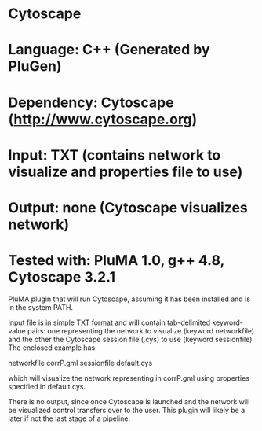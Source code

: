 # Cytoscape
# Language: C++ (Generated by PluGen)
# Dependency: Cytoscape (http://www.cytoscape.org)
# Input: TXT (contains network to visualize and properties file to use)
# Output: none (Cytoscape visualizes network)
# Tested with: PluMA 1.0, g++ 4.8, Cytoscape 3.2.1

PluMA plugin that will run Cytoscape, assuming it has been installed and is in
the system PATH.

Input file is in simple TXT format and will contain tab-delimited
keyword-value pairs: one representing the network to visualize (keyword networkfile)
and the other the Cytoscape session file (.cys) to use (keyword sessionfile).
The enclosed example has:

networkfile corrP.gml
sessionfile default.cys

which will visualize the network representing in corrP.gml using properties
specified in default.cys.

There is no output, since once Cytoscape is launched and the network will be visualized
control transfers over to the user.  This plugin will likely be a later if not the last
stage of a pipeline.

